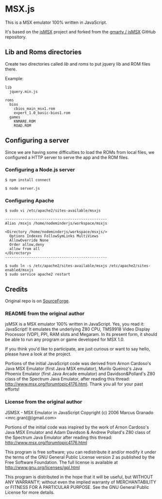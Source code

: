 # MSX.js

This is a MSX emulator 100% written in JavaScript.

It's based on the [jsMSX](http://jsmsx.sourceforge.net/) project and 
forked from the [gmarty / jsMSX](https://github.com/gmarty/jsMSX) GitHub repository.


## Lib and Roms directories

Create two directories called _lib_ and _roms_ to put jquery lib and ROM files there.

Example:

```
lib
  jquery.min.js
  
roms
  bios
    cbios_main_msx1.rom
    expert_1.0_basic-bios1.rom
  games
    KNMARE.ROM
    ROAD.ROM
```

## Configuring a server

Since we are having some difficulties to load the ROMs from local files, 
we configured a HTTP server to serve the app and the ROM files.

### Configuring a Node.js server

```
$ npm install connect

$ node server.js
```

### Configuring Apache

```
$ sudo vi /etc/apache2/sites-available/msxjs

-----------------------------------------------
Alias /msxjs /home/nodeminderjs/workspace/msxjs

<Directory /home/nodeminderjs/workspace/msxjs/>
  Options Indexes FollowSymLinks MultiViews
  AllowOverride None
  Order allow,deny
  allow from all
</Directory>
-----------------------------------------------

$ sudo ln -s /etc/apache2/sites-available/msxjs /etc/apache2/sites-enabled/msxjs
$ sudo service apache2 restart
```

## Credits

Original repo is on [SourceForge](http://sourceforge.net/projects/jsmsx/).

### README from the original author

jsMSX is a MSX emulator 100% written in JavaScript. Yes, you read it: JavaScript! It emulates the underlying Z80 CPU, TMS9918 Video Display Processor (VDP), PPI, RAM slots and Megaram. In its present form, it should be able to run any program or game developed for MSX 1.0.

If you think you'd like to participate, are just curious or want to say hello, please have a look at the project.

Portions of the initial JavaScript code was derived from Arnon Cardoso's Java MSX Emulator (first Java MSX emulator), Murilo Queiroz's Java Phoenix Emulator (first Java Arcade emulator) and Davidson&Pollard's Z80 class of the
 Spectrum Java Emulator, after reading this thread: http://www.msx.org/forumtopic4176.html. Thank you all for your past efforts!

### License from the original author

JSMSX - MSX Emulator in JavaScript
Copyright (c) 2006 Marcus Granado <mrc.gran(@)gmail.com>

Portions of the initial code was inspired by the work of
Arnon Cardoso's Java MSX Emulator and
Adam Davidson & Andrew Pollard's Z80 class of the Spectrum Java Emulator
after reading this thread: http://www.msx.org/forumtopic4176.html

This program is free software; you can redistribute it and/or
modify it under the terms of the GNU General Public License
version 2 as published by the Free Software Foundation.
The full license is available at http://www.gnu.org/licenses/gpl.html

This program is distributed in the hope that it will be useful,
but WITHOUT ANY WARRANTY; without even the implied warranty of
MERCHANTABILITY or FITNESS FOR A PARTICULAR PURPOSE. See the
GNU General Public License for more details.
